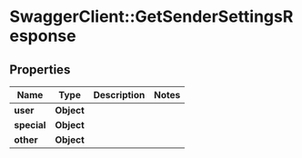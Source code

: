 # SwaggerClient::GetSenderSettingsResponse

## Properties
Name | Type | Description | Notes
------------ | ------------- | ------------- | -------------
**user** | **Object** |  | 
**special** | **Object** |  | 
**other** | **Object** |  | 


